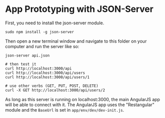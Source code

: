 # App Prototyping with JSON-Server

First, you need to install the json-server module.

```sudo npm install -g json-server```

Then open a new terminal window and navigate to this folder on your computer and run the server like so:

```
json-server api.json

# then test it
curl http://localhost:3000/api
curl http://localhost:3000/api/users
curl http://localhost:3000/api/users/1

# use other verbs (GET, PUT, POST, DELETE)
curl -X GET http://localhost:3000/api/users/2
```

As long as this server is running on localhost:3000, the main AngularJS app will be able to connect with it. The AngularJS app uses the "Restangular" module and the ```BaseUrl``` is set in ```app/env/dev/dev-init.js```.